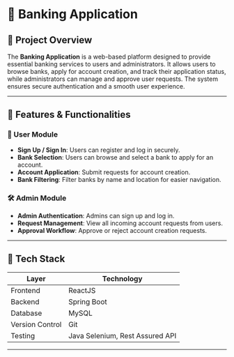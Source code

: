 # 🏦 Banking Application

## 📌 Project Overview
The **Banking Application** is a web-based platform designed to provide essential banking services to users and administrators. It allows users to browse banks, apply for account creation, and track their application status, while administrators can manage and approve user requests. The system ensures secure authentication and a smooth user experience.

---

## 🚀 Features & Functionalities

### 👥 User Module
- **Sign Up / Sign In**: Users can register and log in securely.
- **Bank Selection**: Users can browse and select a bank to apply for an account.
- **Account Application**: Submit requests for account creation.
- **Bank Filtering**: Filter banks by name and location for easier navigation.

### 🛠️ Admin Module
- **Admin Authentication**: Admins can sign up and log in.
- **Request Management**: View all incoming account requests from users.
- **Approval Workflow**: Approve or reject account creation requests.

---

## 🧰 Tech Stack

| Layer        | Technology     |
|--------------|----------------|
| Frontend     | ReactJS        |
| Backend      | Spring Boot    |
| Database     | MySQL          |
| Version Control | Git         |
|Testing|Java Selenium, Rest Assured API|

---

